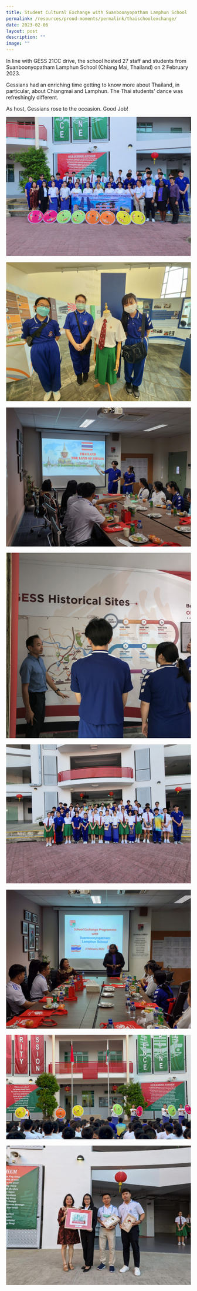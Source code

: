 ```yaml
---
title: Student Cultural Exchange with Suanboonyopatham Lamphun School
permalink: /resources/proud-moments/permalink/thaischoolexchange/
date: 2023-02-06
layout: post
description: ""
image: ""
---
```

In line with GESS 21CC drive, the school hosted 27 staff and students from Suanboonyopatham Lamphun School (Chiang Mai, Thailand) on 2 February 2023. 

Gessians had an enriching time getting to know more about Thailand, in particular, about Chiangmai and Lamphun. The Thai students' dance was refreshingly different. 

As host, Gessians rose to the occasion. Good Job!

![](/images/Thai%201.jpg)

![](/images/Thai%202.jpg)

![](/images/Thai%203.jpg)

![](/images/Thai%204.jpg)

![](/images/Thai%205.jpg)

![](/images/Thai%206.jpg)

![](/images/Thai%207.jpg)

![](/images/Thai%208.jpg)